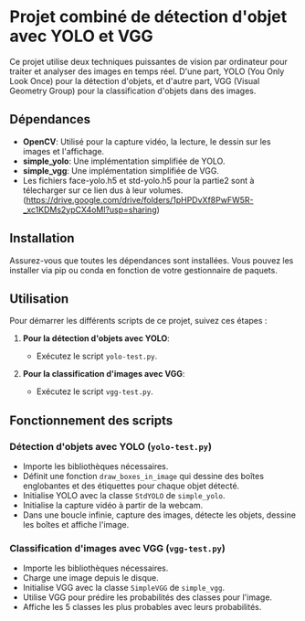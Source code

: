 # Projet combiné de détection d'objet avec YOLO et VGG

Ce projet utilise deux techniques puissantes de vision par ordinateur pour traiter et analyser des images en temps réel. D'une part, YOLO (You Only Look Once) pour la détection d'objets, et d'autre part, VGG (Visual Geometry Group) pour la classification d'objets dans des images.

## Dépendances

- **OpenCV**: Utilisé pour la capture vidéo, la lecture, le dessin sur les images et l'affichage.
- **simple_yolo**: Une implémentation simplifiée de YOLO.
- **simple_vgg**: Une implémentation simplifiée de VGG.
- Les fichiers face-yolo.h5 et std-yolo.h5 pour la partie2 sont à télecharger sur ce lien dus à leur volumes. (https://drive.google.com/drive/folders/1pHPDvXf8PwFW5R-_xc1KDMs2ypCX4oMl?usp=sharing)  

## Installation

Assurez-vous que toutes les dépendances sont installées. Vous pouvez les installer via pip ou conda en fonction de votre gestionnaire de paquets.

## Utilisation

Pour démarrer les différents scripts de ce projet, suivez ces étapes :

1. **Pour la détection d'objets avec YOLO**:
   - Exécutez le script `yolo-test.py`.

2. **Pour la classification d'images avec VGG**:
   - Exécutez le script `vgg-test.py`.

## Fonctionnement des scripts

### Détection d'objets avec YOLO (`yolo-test.py`)

- Importe les bibliothèques nécessaires.
- Définit une fonction `draw_boxes_in_image` qui dessine des boîtes englobantes et des étiquettes pour chaque objet détecté.
- Initialise YOLO avec la classe `StdYOLO` de `simple_yolo`.
- Initialise la capture vidéo à partir de la webcam.
- Dans une boucle infinie, capture des images, détecte les objets, dessine les boîtes et affiche l'image.

### Classification d'images avec VGG (`vgg-test.py`)

- Importe les bibliothèques nécessaires.
- Charge une image depuis le disque.
- Initialise VGG avec la classe `SimpleVGG` de `simple_vgg`.
- Utilise VGG pour prédire les probabilités des classes pour l'image.
- Affiche les 5 classes les plus probables avec leurs probabilités.
